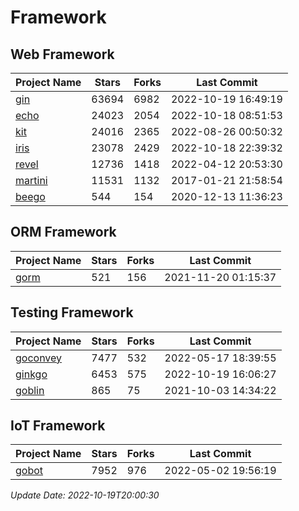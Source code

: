 # Framework

## Web Framework
| Project Name | Stars | Forks | Last Commit |
| ------------ | ----- | ----- | ----------- |
| [gin](https://github.com/gin-gonic/gin) | 63694 | 6982 | 2022-10-19 16:49:19 |
| [echo](https://github.com/labstack/echo) | 24023 | 2054 | 2022-10-18 08:51:53 |
| [kit](https://github.com/go-kit/kit) | 24016 | 2365 | 2022-08-26 00:50:32 |
| [iris](https://github.com/kataras/iris) | 23078 | 2429 | 2022-10-18 22:39:32 |
| [revel](https://github.com/revel/revel) | 12736 | 1418 | 2022-04-12 20:53:30 |
| [martini](https://github.com/go-martini/martini) | 11531 | 1132 | 2017-01-21 21:58:54 |
| [beego](https://github.com/astaxie/beego) | 544 | 154 | 2020-12-13 11:36:23 |

## ORM Framework
| Project Name | Stars | Forks | Last Commit |
| ------------ | ----- | ----- | ----------- |
| [gorm](https://github.com/jinzhu/gorm) | 521 | 156 | 2021-11-20 01:15:37 |

## Testing Framework
| Project Name | Stars | Forks | Last Commit |
| ------------ | ----- | ----- | ----------- |
| [goconvey](https://github.com/smartystreets/goconvey) | 7477 | 532 | 2022-05-17 18:39:55 |
| [ginkgo](https://github.com/onsi/ginkgo) | 6453 | 575 | 2022-10-19 16:06:27 |
| [goblin](https://github.com/franela/goblin) | 865 | 75 | 2021-10-03 14:34:22 |

## IoT Framework
| Project Name | Stars | Forks | Last Commit |
| ------------ | ----- | ----- | ----------- |
| [gobot](https://github.com/hybridgroup/gobot) | 7952 | 976 | 2022-05-02 19:56:19 |

*Update Date: 2022-10-19T20:00:30*